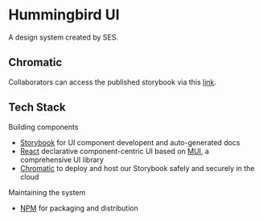 # Hummingbird UI
A design system created by SES. 

## Chromatic
Collaborators can access the published storybook via this [link](https://www.chromatic.com/builds?appId=6278e17325a15a004a7ecb09).

## Tech Stack
Building components
- [Storybook](https://storybook.js.org/) for UI component developent and auto-generated docs
- [React](https://reactjs.org/) declarative component-centric UI based on [MUI](https://mui.com/), a comprehensive UI library
- [Chromatic](https://www.chromatic.com/) to deploy and host our Storybook safely and securely in the cloud

Maintaining the system
- [NPM](https://www.npmjs.com/) for packaging and distribution
